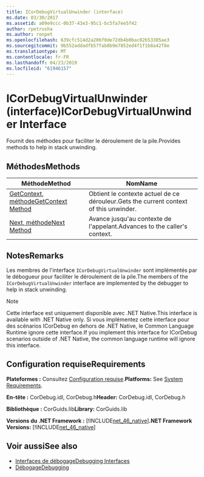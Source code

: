 ```yaml
---
title: ICorDebugVirtualUnwinder (interface)
ms.date: 03/30/2017
ms.assetid: a09e9ccc-0b37-43e3-95c1-bc5fa7ee5f42
author: rpetrusha
ms.author: ronpet
ms.openlocfilehash: 639cfc514d2a206f0de72db4b0bac02b53305ae3
ms.sourcegitcommit: 9b552addadfb57fab0b9e7852ed4f1f1b8a42f8e
ms.translationtype: MT
ms.contentlocale: fr-FR
ms.lasthandoff: 04/23/2019
ms.locfileid: "61946157"
---
```

# <a name="icordebugvirtualunwinder-interface"></a><span data-ttu-id="ad0ff-102">ICorDebugVirtualUnwinder (interface)</span><span class="sxs-lookup"><span data-stu-id="ad0ff-102">ICorDebugVirtualUnwinder Interface</span></span>
<span data-ttu-id="ad0ff-103">Fournit des méthodes pour faciliter le déroulement de la pile.</span><span class="sxs-lookup"><span data-stu-id="ad0ff-103">Provides methods to help in stack unwinding.</span></span>  
  
## <a name="methods"></a><span data-ttu-id="ad0ff-104">Méthodes</span><span class="sxs-lookup"><span data-stu-id="ad0ff-104">Methods</span></span>  
  
|<span data-ttu-id="ad0ff-105">Méthode</span><span class="sxs-lookup"><span data-stu-id="ad0ff-105">Method</span></span>|<span data-ttu-id="ad0ff-106">Nom</span><span class="sxs-lookup"><span data-stu-id="ad0ff-106">Name</span></span>|  
|------------|----------|  
|[<span data-ttu-id="ad0ff-107">GetContext, méthode</span><span class="sxs-lookup"><span data-stu-id="ad0ff-107">GetContext Method</span></span>](../../../../docs/framework/unmanaged-api/debugging/icordebugvirtualunwinder-getcontext-method.md)|<span data-ttu-id="ad0ff-108">Obtient le contexte actuel de ce dérouleur.</span><span class="sxs-lookup"><span data-stu-id="ad0ff-108">Gets the current context of this unwinder.</span></span>|  
|[<span data-ttu-id="ad0ff-109">Next, méthode</span><span class="sxs-lookup"><span data-stu-id="ad0ff-109">Next Method</span></span>](../../../../docs/framework/unmanaged-api/debugging/icordebugvirtualunwinder-next-method.md)|<span data-ttu-id="ad0ff-110">Avance jusqu'au contexte de l'appelant.</span><span class="sxs-lookup"><span data-stu-id="ad0ff-110">Advances to the caller's context.</span></span>|  
  
## <a name="remarks"></a><span data-ttu-id="ad0ff-111">Notes</span><span class="sxs-lookup"><span data-stu-id="ad0ff-111">Remarks</span></span>  
 <span data-ttu-id="ad0ff-112">Les membres de l'interface `ICorDebugVirtualUnwinder` sont implémentés par le débogueur pour faciliter le déroulement de la pile.</span><span class="sxs-lookup"><span data-stu-id="ad0ff-112">The members of the `ICorDebugVirtualUnwinder` interface are implemented by the debugger to help in stack unwinding.</span></span>  
  
> [!NOTE]
>  <span data-ttu-id="ad0ff-113">Cette interface est uniquement disponible avec .NET Native.</span><span class="sxs-lookup"><span data-stu-id="ad0ff-113">This interface is available with .NET Native only.</span></span> <span data-ttu-id="ad0ff-114">Si vous implémentez cette interface pour des scénarios ICorDebug en dehors de .NET Native, le Common Language Runtime ignore cette interface.</span><span class="sxs-lookup"><span data-stu-id="ad0ff-114">If you implement this interface for ICorDebug scenarios outside of .NET Native, the common language runtime will ignore this interface.</span></span>  
  
## <a name="requirements"></a><span data-ttu-id="ad0ff-115">Configuration requise</span><span class="sxs-lookup"><span data-stu-id="ad0ff-115">Requirements</span></span>  
 <span data-ttu-id="ad0ff-116">**Plateformes :** Consultez [Configuration requise](../../../../docs/framework/get-started/system-requirements.md).</span><span class="sxs-lookup"><span data-stu-id="ad0ff-116">**Platforms:** See [System Requirements](../../../../docs/framework/get-started/system-requirements.md).</span></span>  
  
 <span data-ttu-id="ad0ff-117">**En-tête :** CorDebug.idl, CorDebug.h</span><span class="sxs-lookup"><span data-stu-id="ad0ff-117">**Header:** CorDebug.idl, CorDebug.h</span></span>  
  
 <span data-ttu-id="ad0ff-118">**Bibliothèque :** CorGuids.lib</span><span class="sxs-lookup"><span data-stu-id="ad0ff-118">**Library:** CorGuids.lib</span></span>  
  
 <span data-ttu-id="ad0ff-119">**Versions du .NET Framework :** [!INCLUDE[net_46_native](../../../../includes/net-46-native-md.md)]</span><span class="sxs-lookup"><span data-stu-id="ad0ff-119">**.NET Framework Versions:** [!INCLUDE[net_46_native](../../../../includes/net-46-native-md.md)]</span></span>  
  
## <a name="see-also"></a><span data-ttu-id="ad0ff-120">Voir aussi</span><span class="sxs-lookup"><span data-stu-id="ad0ff-120">See also</span></span>

- [<span data-ttu-id="ad0ff-121">Interfaces de débogage</span><span class="sxs-lookup"><span data-stu-id="ad0ff-121">Debugging Interfaces</span></span>](../../../../docs/framework/unmanaged-api/debugging/debugging-interfaces.md)
- [<span data-ttu-id="ad0ff-122">Débogage</span><span class="sxs-lookup"><span data-stu-id="ad0ff-122">Debugging</span></span>](../../../../docs/framework/unmanaged-api/debugging/index.md)
